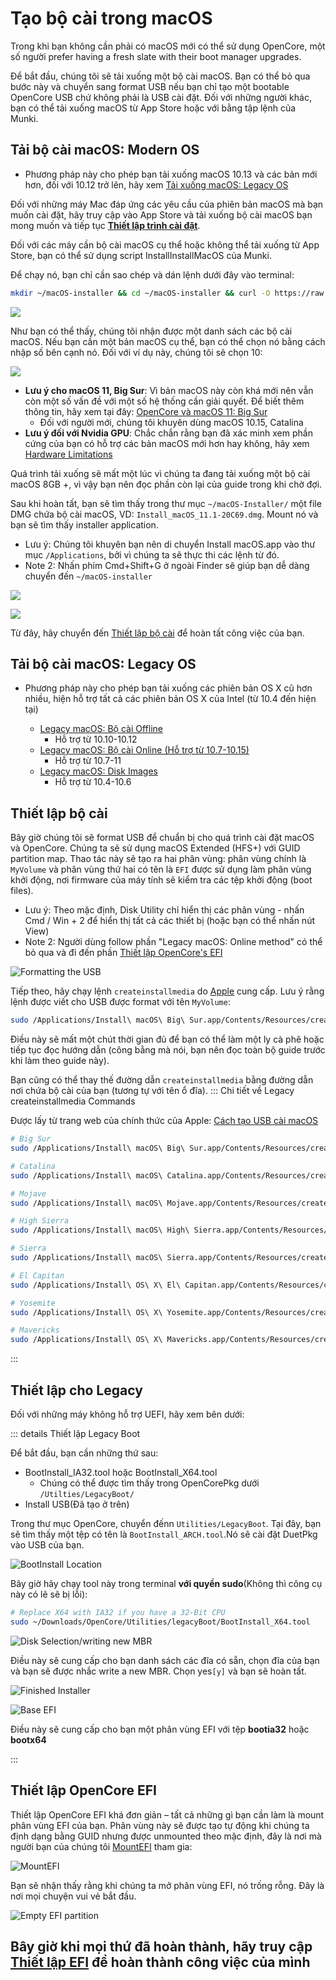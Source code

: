 
# Tạo bộ cài trong macOS

Trong khi bạn không cần phải có macOS mới có thể sử dụng OpenCore, một số người prefer having a fresh slate with their boot manager upgrades.

Để bắt đầu, chúng tôi sẽ tải xuống một bộ cài macOS. Bạn có thể bỏ qua bước này và chuyển sang format USB nếu bạn chỉ tạo một bootable OpenCore USB chứ không phải là USB cài đặt. Đối với những người khác, bạn có thể tải xuống macOS từ App Store hoặc với  bằng tập lệnh của Munki.

## Tải bộ cài macOS: Modern OS

* Phương pháp này cho phép bạn tải xuống macOS 10.13 và các bản mới hơn, đối với 10.12 trở lên, hãy xem [Tải xuống macOS: Legacy OS](#download-macos-inherit-os)

Đối với những máy Mac đáp ứng các yêu cầu của phiên bản macOS mà bạn muốn cài đặt, hãy truy cập vào App Store và tải xuống bộ cài macOS bạn mong muốn và tiếp tục [**Thiết lập trình cài đặt**](#setting-up-the-trình-cài-đặt).

Đối với các máy cần bộ cài macOS cụ thể hoặc không thể tải xuống từ App Store, bạn có thể sử dụng script InstallInstallMacOS của Munki.

Để chạy nó, bạn chỉ cần sao chép và dán lệnh dưới đây vào terminal:

```sh
mkdir ~/macOS-installer && cd ~/macOS-installer && curl -O https://raw.githubusercontent.com/munki/macadmin-scripts/main/installinstallmacos.py && sudo python installinstallmacos.py
```

![](../images/installer-guide/mac-install-md/munki.png)

Như bạn có thể thấy, chúng tôi nhận được một danh sách các bộ cài macOS. Nếu bạn cần một bản macOS cụ thể, bạn có thể chọn nó bằng cách nhập số bên cạnh nó. Đối với ví dụ này, chúng tôi sẽ chọn 10:

![](../images/installer-guide/mac-install-md/munki-process.png)

* **Lưu ý cho macOS 11, Big Sur**: Vì bản macOS này còn khá mới nên vẫn còn một số vấn đề với một số hệ thống cần giải quyết. Để biết thêm thông tin, hãy xem tại đây: [OpenCore và macOS 11: Big Sur](../extras/big-sur/README.md)
  * Đối với người mới, chúng tôi khuyên dùng macOS 10.15, Catalina
* **Lưu ý đối với Nvidia GPU**: Chắc chắn rằng  bạn đã xác minh xem phần cứng của bạn có hỗ trợ các bản macOS mới hơn hay không, hãy xem [Hardware Limitations](../macos-limits.md)

Quá trình tải xuống sẽ mất một lúc vì chúng ta đang tải xuống một bộ cài macOS 8GB +, vì vậy bạn nên đọc phần còn lại của guide trong khi chờ đợi.

Sau khi hoàn tất, bạn sẽ tìm thấy trong thư mục `~/macOS-Installer/` một file DMG chứa bộ cài macOS, VD: `Install_macOS_11.1-20C69.dmg`. Mount nó và bạn sẽ tìm thấy installer application.

* Lưu ý: Chúng tôi khuyên bạn nên di chuyển Install macOS.app vào thư mục `/Applications`, bởi vì chúng ta sẽ thực thi các lệnh từ đó.
* Note 2: Nhấn phím Cmd+Shift+G ở ngoài Finder sẽ giúp bạn dễ dàng chuyển đến `~/macOS-installer`

![](../images/installer-guide/mac-install-md/munki-done.png)

![](../images/installer-guide/mac-install-md/munki-dmg.png)

Từ đây, hãy chuyển đến [Thiết lập bộ cài](#setting-up-the-installer) để hoàn tất công việc của bạn.

## Tải bộ cài macOS: Legacy OS

* Phương pháp này cho phép bạn tải xuống các phiên bản OS X cũ hơn nhiều, hiện hỗ trợ tất cả các phiên bản OS X của Intel (từ 10.4 đến hiện tại)

  * [Legacy macOS: Bộ cài Offline](./mac-install-pkg.md)
    * Hỗ trợ từ 10.10-10.12
  * [Legacy macOS: Bộ cài Online (Hỗ trợ từ 10.7-10.15)](./mac-install-recovery.md)
    * Hỗ trợ từ 10.7-11
  * [Legacy macOS: Disk Images](./mac-install-dmg.md)
    * Hỗ trợ từ 10.4-10.6

## Thiết lập bộ cài

Bây giờ chúng tôi sẽ format USB để chuẩn bị cho quá trình cài đặt macOS và OpenCore. Chúng ta sẽ sử dụng macOS Extended (HFS+) với GUID partition map. Thao tác này sẽ tạo ra hai phân vùng: phân vùng chính là `MyVolume` và phân vùng thứ hai có tên là `EFI` được sử dụng làm phân vùng khởi động, nơi firmware của máy tính sẽ kiểm tra các tệp khởi động (boot files).

* Lưu ý: Theo mặc định, Disk Utility chỉ hiển thị các phân vùng - nhấn Cmd / Win + 2 để hiển thị tất cả các thiết bị (hoặc bạn có thể nhấn nút View)
* Note 2: Người dùng follow phần "Legacy macOS: Online method" có thể bỏ qua và đi đến phần [Thiết lập OpenCore's EFI](#setting-up-opencore-s-efi-environment)

![Formatting the USB](../images/installer-guide/mac-install-md/format-usb.png)

Tiếp theo, hãy chạy lệnh `createinstallmedia` do [Apple](https://support.apple.com/en-us/HT201372) cung cấp. Lưu ý rằng lệnh được viết cho USB được format với tên `MyVolume`:

```sh
sudo /Applications/Install\ macOS\ Big\ Sur.app/Contents/Resources/createinstallmedia --volume /Volumes/MyVolume
```

Điều này sẽ mất một chút thời gian đủ để bạn có thể làm một ly cà phê hoặc tiếp tục đọc hướng dẫn (công bằng mà nói, bạn nên đọc toàn bộ guide trước khi làm theo guide này).

Bạn cũng có thể thay thế đường dẫn `createinstallmedia` bằng đường dẫn nơi chứa bộ cài của bạn (tương tự với tên ổ đĩa).
::: Chi tiết về Legacy createinstallmedia Commands

Được lấy từ trang web của chính thức của Apple: [Cách tạo USB cài macOS](https://support.apple.com/en-us/HT201372)

```sh
# Big Sur
sudo /Applications/Install\ macOS\ Big\ Sur.app/Contents/Resources/createinstallmedia --volume /Volumes/MyVolume

# Catalina
sudo /Applications/Install\ macOS\ Catalina.app/Contents/Resources/createinstallmedia --volume /Volumes/MyVolume

# Mojave
sudo /Applications/Install\ macOS\ Mojave.app/Contents/Resources/createinstallmedia --volume /Volumes/MyVolume

# High Sierra
sudo /Applications/Install\ macOS\ High\ Sierra.app/Contents/Resources/createinstallmedia --volume /Volumes/MyVolume

# Sierra
sudo /Applications/Install\ macOS\ Sierra.app/Contents/Resources/createinstallmedia --volume /Volumes/MyVolume --applicationpath /Applications/Install\ macOS\ Sierra.app

# El Capitan
sudo /Applications/Install\ OS\ X\ El\ Capitan.app/Contents/Resources/createinstallmedia --volume /Volumes/MyVolume --applicationpath /Applications/Install\ OS\ X\ El\ Capitan.app

# Yosemite
sudo /Applications/Install\ OS\ X\ Yosemite.app/Contents/Resources/createinstallmedia --volume /Volumes/MyVolume --applicationpath /Applications/Install\ OS\ X\ Yosemite.app

# Mavericks
sudo /Applications/Install\ OS\ X\ Mavericks.app/Contents/Resources/createinstallmedia --volume /Volumes/MyVolume --applicationpath /Applications/Install\ OS\ X\ Mavericks.app --nointeraction
```

:::

## Thiết lập cho Legacy

Đối với những máy không hỗ trợ UEFI, hãy xem bên dưới:

::: details Thiết lập Legacy Boot

Để bắt đầu, bạn cần những thứ sau:

* BootInstall_IA32.tool hoặc BootInstall_X64.tool
  * Chúng có thể được tìm thấy trong OpenCorePkg dưới `/Utilties/LegacyBoot/`
* Install USB(Đã tạo ở trên)

Trong thư mục OpenCore, chuyển đếnn `Utilities/LegacyBoot`. Tại đây, bạn sẽ tìm thấy một tệp có tên là `BootInstall_ARCH.tool`.Nó sẽ cài đặt DuetPkg vào USB của bạn.

![BootInstall Location](../images/extras/legacy-md/download.png)

Bây giờ hãy chạy tool này trong terminal **với quyền sudo**(Không thì công cụ này có lẽ sẽ bị lỗi):

```sh
# Replace X64 with IA32 if you have a 32-Bit CPU
sudo ~/Downloads/OpenCore/Utilities/legacyBoot/BootInstall_X64.tool
```

![Disk Selection/writing new MBR](../images/extras/legacy-md/boot-disk.png)

Điều này sẽ cung cấp cho bạn danh sách các đĩa có sẵn, chọn đĩa của bạn và bạn sẽ được nhắc write a new MBR. Chọn yes`[y]` và bạn sẽ hoàn tất.

![Finished Installer](../images/extras/legacy-md/boot-done.png)

![Base EFI](../images/extras/legacy-md/efi-base.png)

Điều này sẽ cung cấp cho bạn một phân vùng EFI với tệp **bootia32** hoặc **bootx64**

:::

## Thiết lập OpenCore EFI

Thiết lập OpenCore EFI khá đơn giản – tất cả những gì bạn cần làm là mount phân vùng EFI của bạn. Phân vùng này sẽ được tạo tự động khi chúng ta định dạng bằng GUID nhưng được unmounted theo mặc định, đây là nơi mà người bạn của chúng tôi [MountEFI](https://github.com/corpnewt/MountEFI) tham gia:

![MountEFI](../images/installer-guide/mac-install-md/mount-efi-usb.png)

Bạn sẽ nhận thấy rằng khi chúng ta mở phân vùng EFI, nó trống rỗng. Đây là nơi mọi chuyện vui vẻ bắt đầu.

![Empty EFI partition](../images/installer-guide/mac-install-md/base-efi.png)

## Bây giờ khi mọi thứ đã hoàn thành, hãy truy cập [Thiết lập EFI](./opencore-efi.md) để hoàn thành công việc của mình
